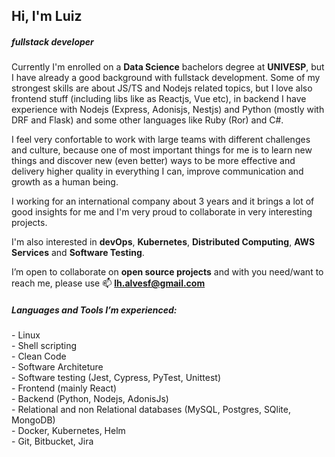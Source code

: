 <h2>Hi, I'm Luiz</h2>
<h5>fullstack developer</h5>

Currently I'm enrolled on a **Data Science** bachelors degree at **UNIVESP**, but I have already a good background with fullstack development. Some of my strongest skills are about JS/TS and Nodejs related topics, but I love also frontend stuff (including libs like as Reactjs, Vue etc), in backend I have experience with Nodejs (Express, Adonisjs, Nestjs) and Python (mostly with DRF and Flask) and some other languages like Ruby (Ror) and C#.

I feel very confortable to work with large teams with different challenges and culture, because one of most important things for me is to learn new things and discover new (even better) ways to be more effective and delivery higher quality in everything I can, improve communication and growth as a human being. 

I working for an international company about 3 years and it brings a lot of good insights for me and I'm very proud to collaborate in very interesting projects.

I'm also interested in **devOps**, **Kubernetes**, **Distributed Computing**,  **AWS Services** and **Software Testing**.

I’m open to collaborate on **open source projects** and with you need/want to reach me, please use 📫 **lh.alvesf@gmail.com**

<h5 align="left">Languages and Tools I’m experienced:</h5>
- Linux<br />
- Shell scripting<br />
- Clean Code<br />
- Software Architeture<br />
- Software testing (Jest, Cypress, PyTest, Unittest)<br />
- Frontend (mainly React)<br />
- Backend (Python, Nodejs, AdonisJs)<br />
- Relational and non Relational databases (MySQL, Postgres, SQlite, MongoDB)<br />
- Docker, Kubernetes, Helm<br />
- Git, Bitbucket, Jira<br />
